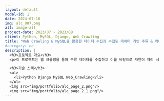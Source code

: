 ```yaml
---
layout: default
modal-id: 1
date: 2024-07-18
img: alc_007.png
alt: image-alt
project-date: 2023/07 - 2023/08
client: Python, MySQL, Django, Web Crawling
title: "Web Crawling & MySQL을 활용한 데이터 수집과 수집된 데이터 기반 주류 & 칵테일 추천" #따옴표 필수 
#category: ee
description: |
  <h3>프로젝트 개요</h3>
  <p>이 프로젝트는 웹 크롤링을 통해 주류 데이터를 수집하고 이를 바탕으로 자연어 처리 시도해 보고 API를 활용하여 주류 추천 및 칵테일 추천&제조를 구축해본 프로젝트입니다.</p>

  <h3>기술 스택</h3>
  <ul>
    <li>Python Django MySQL Web_Crawling</li>
  </ul>
  <img src="img/portfolio/alc_page_2.png"/>
  <img src="img/portfolio/alc_page_2_1.png"/>
---
```

